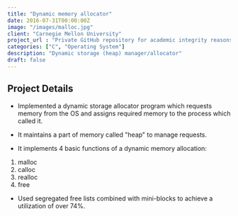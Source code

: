 ```yaml
---
title: "Dynamic memory allocator"
date: 2016-07-31T00:00:00Z
image: "/images/malloc.jpg"
client: "Carnegie Mellon University"
project_url : "Private GitHub repository for academic integrity reasons"
categories: ["C", "Operating System"]
description: "Dynamic storage (heap) manager/allocator"
draft: false
---
```


## Project Details
- Implemented a dynamic storage allocator program which requests memory from the OS and assigns required memory to the process which called it. 

- It maintains a part of memory called "heap" to manage requests.

- It implements 4 basic functions of a dynamic memory allocation:
1. malloc
2. calloc
3. realloc
4. free

- Used segregated free lists combined with mini-blocks to achieve a utilization of over 74%.